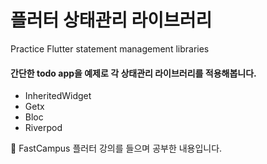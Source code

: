 # 플러터 상태관리 라이브러리 
Practice Flutter statement management libraries 


#### 간단한 todo app을 예제로 각 상태관리 라이브러리를 적용해봅니다.

* InheritedWidget 
* Getx 
* Bloc 
* Riverpod 

📍 FastCampus 플러터 강의를 들으며 공부한 내용입니다. 


